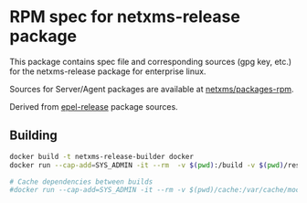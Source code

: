 # RPM spec for netxms-release package

This package contains spec file and corresponding sources (gpg key, etc.) for the netxms-release package for enterprise linux.

Sources for Server/Agent packages are available at [netxms/packages-rpm](https://github.com/netxms/packages-rpm).

Derived from [epel-release](https://git.rockylinux.org/staging/rpms/epel-release/) package sources.

## Building

```sh
docker build -t netxms-release-builder docker
docker run --cap-add=SYS_ADMIN -it --rm  -v $(pwd):/build -v $(pwd)/result:/result netxms-release-builder

# Cache dependencies between builds
#docker run --cap-add=SYS_ADMIN -it --rm -v $(pwd)/cache:/var/cache/mock -v $(pwd):/build -v $(pwd)/result:/result netxms-release-builder
```
